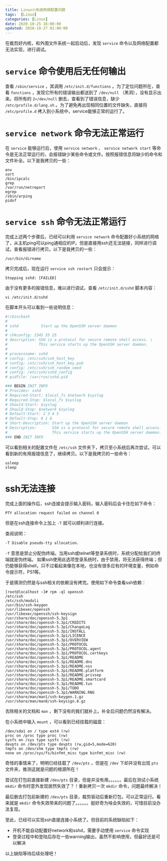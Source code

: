```yaml
---
title: Linux小系统网络配置问题
tags:  [Linux]
categories: [Linux]
date: 2020-10-25 16:00:00
updated: 2020-10-27 01:00:00
---
```


在裁剪好内核，和外围文件系统一起启动后，发现 ``service`` 命令以及网络配置都无法实现，进行调试。

<!-- more -->

#  ``service`` 命令使用后无任何输出

查看 ``/sbin/service`` ，其调用 ``/etc/init.d/functions`` 。为了定位问题所在，查看 ``functions`` ，发现它所有的错误输出都送到了 ``/dev/null`` （黑洞），没有显示出来。将所有的 ``2>/dev/null`` 删去，查看到了错误信息，缺少 ``/etc/profile.d/lang.sh`` 。为了避免再出现相同位置的文件缺失，直接将 ``/etc/profile.d``  拷入到小系统中，service能够正常的运行了。

#  ``service network`` 命令无法正常运行

在 ``service`` 能够运行后，使用 ``service network`` 、 ``service network start`` 等命令是无法正常运行的，会报错缺少某些命令或文件。按照报错信息将缺少的命令和文件补全。以下是我拷贝的一些：

```shell
env
sort
/bin/ipcalc
grep
/var/run/netreport
egrep
/sbin/arping
pidof
```

# ``service ssh`` 命令无法正常运行

完成上述两个步骤后，已经可以利用 ``service network`` 命令配置好小系统的网络了，从主机ping可以ping通相应的IP。但是直接用ssh还无法链接，同样进行调试，查看报错进行拷贝。以下是我拷贝的一些：

```shell
/usr/bin/dirname
```

拷贝完成后，现在运行 ``service ssh restart`` 只会提示：

```shell
Stopping sshd: [FAILED]
```

由于没有更多的报错信息，难以进行调试，查看 ``/etc/init.d/sshd`` 脚本内容：

```shell
vi /etc/init.d/sshd
```

在脚本开头可以看到一些说明信息：

```bash
#!/bin/bash
#
# sshd          Start up the OpenSSH server daemon
#
# chkconfig: 2345 55 25
# description: SSH is a protocol for secure remote shell access. \
#              This service starts up the OpenSSH server daemon.
#
# processname: sshd
# config: /etc/ssh/ssh_host_key
# config: /etc/ssh/ssh_host_key.pub
# config: /etc/ssh/ssh_random_seed
# config: /etc/ssh/sshd_config
# pidfile: /var/run/sshd.pid

### BEGIN INIT INFO
# Provides: sshd
# Required-Start: $local_fs $network $syslog
# Required-Stop: $local_fs $syslog
# Should-Start: $syslog
# Should-Stop: $network $syslog
# Default-Start: 2 3 4 5
# Default-Stop: 0 1 6
# Short-Description: Start up the OpenSSH server daemon
# Description:       SSH is a protocol for secure remote shell access.
#                    This service starts up the OpenSSH server daemon.
### END INIT INFO
```

可以看到相关的配置文件在 ``/etc/ssh`` 文件夹下，拷贝至小系统后再次尝试，可以看到新的有用报错信息了，继续拷贝。以下是我拷贝的一些命令：

```shell
usleep
sleep
```

# ssh无法连接

完成上面的操作后，ssh连接会提示输入密码，输入密码后会卡住在如下命令：

```shell
PTY allocation request failed on channel 0
```

但是在ssh连接命令上加上 ``-T`` 就可以顺利进行连接。

查阅说明：

```bash
-T Disable pseudo-tty allocation.
```

 ``-T`` 意思是禁止分配伪终端。当用ssh或telnet等登录系统时，系统分配给我们的终端就是伪终端。 如果ssh使用此选项登录系统时，由于禁用，将无法获得终端；但仍能够获得shell，只不过看起来像在本地，也没有很多应有的环境变量，例如命令提示符，PS1等。

于是猜测仍然是与ssh相关的依赖没有拷完。使用如下命令查看ssh依赖：

```shell
[root@localhost ~]# rpm -ql openssh
/etc/ssh
/etc/ssh/moduli
/usr/bin/ssh-keygen
/usr/libexec/openssh
/usr/libexec/openssh/ssh-keysign
/usr/share/doc/openssh-5.3p1
/usr/share/doc/openssh-5.3p1/CREDITS
/usr/share/doc/openssh-5.3p1/ChangeLog
/usr/share/doc/openssh-5.3p1/INSTALL
/usr/share/doc/openssh-5.3p1/LICENCE
/usr/share/doc/openssh-5.3p1/OVERVIEW
/usr/share/doc/openssh-5.3p1/PROTOCOL
/usr/share/doc/openssh-5.3p1/PROTOCOL.agent
/usr/share/doc/openssh-5.3p1/PROTOCOL.certkeys
/usr/share/doc/openssh-5.3p1/README
/usr/share/doc/openssh-5.3p1/README.dns
/usr/share/doc/openssh-5.3p1/README.nss
/usr/share/doc/openssh-5.3p1/README.platform
/usr/share/doc/openssh-5.3p1/README.privsep
/usr/share/doc/openssh-5.3p1/README.smartcard
/usr/share/doc/openssh-5.3p1/README.tun
/usr/share/doc/openssh-5.3p1/TODO
/usr/share/doc/openssh-5.3p1/WARNING.RNG
/usr/share/man/man1/ssh-keygen.1.gz
/usr/share/man/man8/ssh-keysign.8.gz
```

去除相关的文档和 ``man`` ，剩下没有的我们就补上。补全后问题仍然没有解决。

在小系统中输入 ``mount`` ，可以看到已经挂载的磁盘：

```shell
/dev/sda1 on / type ext4 (rw)
proc on /proc type proc (rw)
sysfs on /sys type sysfs (rw)
devpts on /dev/pts type devpts (rw,gid=5,mode=620)
tmpfs on /dev/shm type tmpfs (rw)
none on /proc/sys/fs/binfmt_misc type binfmt_misc (rw)
```

奇怪的事情来了，明明已经挂载了 ``/dev/pts`` ，但是在 ``/dev`` 下却并没有出现 ``pts`` 文件夹，推测这就是问题的根源所在！

尝试在打包前直接新建 ``/dev/pts`` 目录，但是并没有用。。。。。。最后在测试小系统 ``mkdir`` 命令时意外发现居然失效了？！重新拷贝一次 ``mkdir`` 命令，问题最终解决！

最后删去打包前新建的 ``/dev/pts`` 目录，裁剪驱动后重新打包，可以正常运行。看来就是 ``mkdir`` 命令失效带来的问题了。。。。。。挺好奇为啥会失效的，可惜目前没办法复现。

至此，已经可以实现ssh直接连接小系统了。但目前的系统缺陷如下：
* 开机不能自动配置好network和sshd，需要手动使用 ``service`` 命令实现
* 登录过程中和登陆后存在一些warning输出，虽然不影响使用，但最好还是可以解决

以上缺陷等待后续处理吧！